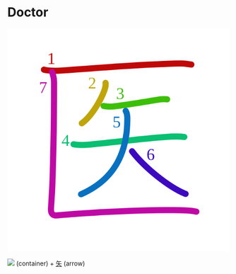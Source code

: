 # Doctor
![533b](../kanji-colorize/533b.svg)

[![](http://www.kanjidamage.com/assets/radsmall/container-95ffdda22d10b4e78eabfcef483287040d516b3001d381a5aa93a43bda1d54fb.jpg)](http://www.kanjidamage.com/kanji/1755-container) (container) + [矢](矢.md) (arrow)